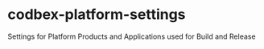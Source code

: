 # codbex-platform-settings
Settings for Platform Products and Applications used for Build and Release

